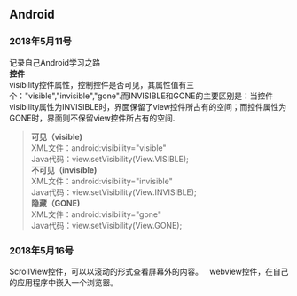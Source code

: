 ## Android  
### 2018年5月11号  
记录自己Android学习之路  
**控件**  
visibility控件属性，控制控件是否可见，其属性值有三个："visible","invisible","gone".而INVISIBLE和GONE的主要区别是：当控件visibility属性为INVISIBLE时，界面保留了view控件所占有的空间；而控件属性为GONE时，界面则不保留view控件所占有的空间.  
>**可见（visible)**    
>XML文件：android:visibility="visible"  
>Java代码：view.setVisibility(View.VISIBLE);  
>**不可见（invisible)**  
>XML文件：android:visibility="invisible"  
>Java代码：view.setVisibility(View.INVISIBLE);  
>**隐藏（GONE)**  
>XML文件：android:visibility="gone"  
>Java代码：view.setVisibility(View.GONE);    
  
### 2018年5月16号  
ScrollView控件，可以以滚动的形式查看屏幕外的内容。  
webview控件，在自己的应用程序中嵌入一个浏览器。  
